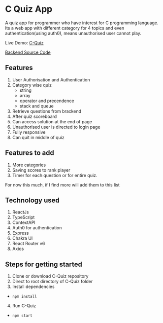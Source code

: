# C Quiz App
A quiz app for programmer who have interest for C programming language. Its a web app with different category for 4 topics and even authentication(using auth0), means unauthorised user cannot play.

Live Demo: [C-Quiz](https://c-programming-quiz.netlify.app/)

[Backend Source Code](https://github.com/Ros-an/quiz-backend)

## Features
1. User Authorisation and Authentication
2. Category wise quiz
   - string
   - array
   - operator and precendence
   - stack and queue
3. Retrieve questions from brackend
4. After quiz scoreboard
5. Can access solution at the end of page
6. Unauthorised user is directed to login page
7. Fully responsive
8. Can quit in middle of quiz

## Features to add
1. More categories
2. Saving scores to rank player
3. Timer for each question or for entire quiz.

For now this much, if I find more will add them to this list

## Technology used
1. ReactJs
2. TypeScript
3. ContextAPI
4. Auth0 for authentication
5. Express
6. Chakra UI
7. React Router v6
8. Axios

## Steps for getting started
1. Clone or download C-Quiz repository
2. Direct to root directory of C-Quiz folder
3. Install dependencies
  - `npm install`
4. Run C-Quiz
  - `npm start`
